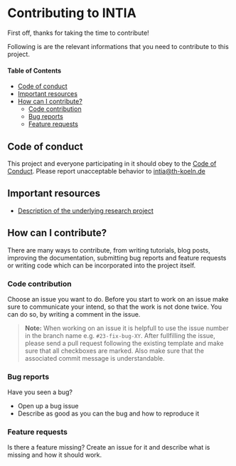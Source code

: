# Contributing to INTIA
First off, thanks for taking the time to contribute! 

Following is are the relevant informations that you need to contribute to this project.

#### Table of Contents
* [Code of conduct](#code-of-conduct)
* [Important resources](#important-resources)
* [How can I contribute?](#how-can-i-contribute)
  * [Code contribution](#code-contribution)
  * [Bug reports](#bug-reports)
  * [Feature requests](#feature-requests)

## Code of conduct
This project and everyone participating in it should obey to the [Code of Conduct](CODE_OF_CONDUCT.md). 
Please report unacceptable behavior to [intia@th-koeln.de](mailto:intia@th-koeln.de)

## Important resources
- [Description of the underlying research project](https://dites.web.th-koeln.de/forschung/projekte/research-projects-intia/)

## How can I contribute?
There are many ways to contribute, from writing tutorials, blog posts, improving the documentation, 
submitting bug reports and feature requests or writing code which can be incorporated into the project itself.

### Code contribution
Choose an issue you want to do. Before you start to work on an issue make sure to communicate your intend, so that the work is not done twice. You can do so, by writing a comment in the issue.
> **Note:** When working on an issue it is helpfull to use the issue number in the branch name e.g. ``#23-fix-bug-XY``.
After fullfilling the issue, please send a pull request following the existing template and make sure that all checkboxes are marked. Also make sure that the associated commit message is understandable.

### Bug reports
Have you seen a bug?
* Open up a bug issue
* Describe as good as you can the bug and how to reproduce it

### Feature requests
Is there a feature missing? Create an issue for it and describe what is missing and how it should work.
